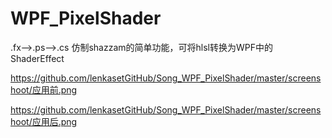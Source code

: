 # WPF_PixelShader
.fx-->.ps-->.cs 仿制shazzam的简单功能，可将hlsl转换为WPF中的ShaderEffect

https://github.com/lenkasetGitHub/Song_WPF_PixelShader/master/screenshoot/应用前.png

https://github.com/lenkasetGitHub/Song_WPF_PixelShader/master/screenshoot/应用后.png
